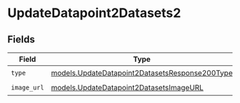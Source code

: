 # UpdateDatapoint2Datasets2


## Fields

| Field                                                                                                  | Type                                                                                                   | Required                                                                                               | Description                                                                                            |
| ------------------------------------------------------------------------------------------------------ | ------------------------------------------------------------------------------------------------------ | ------------------------------------------------------------------------------------------------------ | ------------------------------------------------------------------------------------------------------ |
| `type`                                                                                                 | [models.UpdateDatapoint2DatasetsResponse200Type](../models/updatedatapoint2datasetsresponse200type.md) | :heavy_check_mark:                                                                                     | N/A                                                                                                    |
| `image_url`                                                                                            | [models.UpdateDatapoint2DatasetsImageURL](../models/updatedatapoint2datasetsimageurl.md)               | :heavy_check_mark:                                                                                     | N/A                                                                                                    |